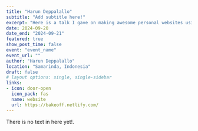 ```yaml
---
title: "Harun Deppalallo"
subtitle: "Add subtitle here!"
excerpt: "Here is a talk I gave on making awesome personal websites using Hugo, blogdown, GitHub, and Netlify."
date: 2024-09-20
date_end: "2024-09-21"
featured: true
show_post_time: false
event: "event_name"
event_url: ""
author: "Harun Deppalallo"
location: "Samarinda, Indonesia"
draft: false
# layout options: single, single-sidebar
links:
- icon: door-open
  icon_pack: fas
  name: website
  url: https://bakeoff.netlify.com/
---
```


There is no text in here yet!.
